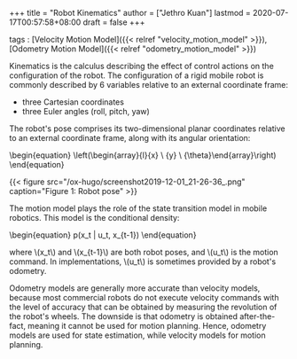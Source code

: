 +++
title = "Robot Kinematics"
author = ["Jethro Kuan"]
lastmod = 2020-07-17T00:57:58+08:00
draft = false
+++

tags
: [Velocity Motion Model]({{< relref "velocity_motion_model" >}}), [Odometry Motion Model]({{< relref "odometry_motion_model" >}})

Kinematics is the calculus describing the effect of control actions on
the configuration of the robot. The configuration of a rigid mobile
robot is commonly described by 6 variables relative to an external
coordinate frame:

- three Cartesian coordinates
- three Euler angles (roll, pitch, yaw)

The robot's pose comprises its two-dimensional planar coordinates
relative to an external coordinate frame, along with its angular
orientation:

\begin{equation}
\left(\begin{array}{l}{x} \\ {y} \\ {\theta}\end{array}\right)
\end{equation}

{{< figure src="/ox-hugo/screenshot2019-12-01_21-26-36_.png" caption="Figure 1: Robot pose" >}}

The motion model plays the role of the state transition model in
mobile robotics. This model is the conditional density:

\begin{equation}
p(x_t | u_t, x\_{t-1})
\end{equation}

where \\(x_t\\) and \\(x\_{t-1}\\) are both robot poses, and \\(u_t\\) is the
motion command. In implementations, \\(u_t\\) is sometimes provided by a
robot's odometry.

Odometry models are generally more accurate than velocity models,
because most commercial robots do not execute velocity commands with
the level of accuracy that can be obtained by measuring the revolution
of the robot's wheels. The downside is that odometry is obtained
after-the-fact, meaning it cannot be used for motion planning. Hence,
odometry models are used for state estimation, while velocity models
for motion planning.
